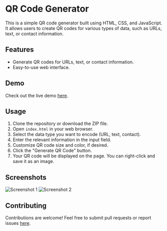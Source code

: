 # QR Code Generator

This is a simple QR code generator built using HTML, CSS, and JavaScript. It allows users to create QR codes for various types of data, such as URLs, text, or contact information.

## Features

- Generate QR codes for URLs, text, or contact information.
- Easy-to-use web interface.

## Demo

Check out the live demo [here](https://iam-javed.github.io/QR-Generator).

## Usage

1. Clone the repository or download the ZIP file.
2. Open `index.html` in your web browser.
3. Select the data type you want to encode (URL, text, contact).
4. Enter the relevant information in the input field.
5. Customize QR code size and color, if desired.
6. Click the "Generate QR Code" button.
7. Your QR code will be displayed on the page. You can right-click and save it as an image.

## Screenshots

![Screenshot 1](screenshots/screenshot1.png)
![Screenshot 2](screenshots/screenshot2.png)

## Contributing

Contributions are welcome! Feel free to submit pull requests or report issues [here](https://github.com/Iam-Javed/qr-generator/issues).

